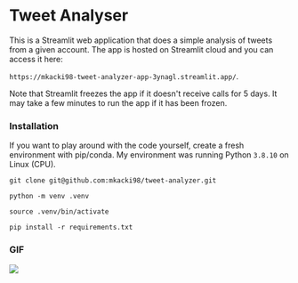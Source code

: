 # Tweet Analyser

This is a Streamlit web application that does a simple analysis of tweets from a given account. The app is hosted on Streamlit cloud and you can access it here:

`https://mkacki98-tweet-analyzer-app-3ynagl.streamlit.app/`.

Note that Streamlit freezes the app if it doesn't receive calls for 5 days. It may take a few minutes to run the app if it has been frozen.

### Installation

If you want to play around with the code yourself, create a fresh environment with pip/conda. My environment was running Python `3.8.10` on Linux (CPU).

`git clone git@github.com:mkacki98/tweet-analyzer.git`

`python -m venv .venv`

`source .venv/bin/activate`

`pip install -r requirements.txt`

### GIF

![](https://github.com/mkacki98/tweet-analyzer/blob/main/tweet-analyser.gif)

